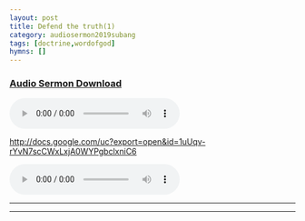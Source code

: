 ```yaml
---
layout: post
title: Defend the truth(1)
category: audiosermon2019subang
tags: [doctrine,wordofgod]
hymns: []
---
```


### <a href="https://drive.google.com/file/d/1uUqv-rYvN7scCWxLxjA0WYPgbclxniC6/view">Audio Sermon Download</a>

<audio controls>    
    <source src="http://docs.google.com/uc?export=open&id=1uUqv-rYvN7scCWxLxjA0WYPgbclxniC6" type="audio/mp3">test
</audio>

http://docs.google.com/uc?export=open&id=1uUqv-rYvN7scCWxLxjA0WYPgbclxniC6


<audio controls="controls">
  <source src="https://docs.google.com/uc?export=download&id=1uUqv-rYvN7scCWxLxjA0WYPgbclxniC6">123123
</audio>

----
****
